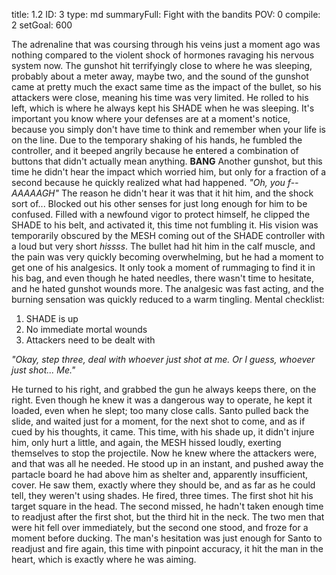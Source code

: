 title:          1.2
ID:             3
type:           md
summaryFull:    Fight with the bandits
POV:            0
compile:        2
setGoal:        600


The adrenaline that was coursing through his veins just a moment ago was nothing compared to the violent shock of hormones ravaging his nervous system now. The gunshot hit terrifyingly close to where he was sleeping, probably about a meter away, maybe two, and the sound of the gunshot came at pretty much the exact same time as the impact of the bullet, so his attackers were close, meaning his time was very limited. 
He rolled to his left, which is where he always kept his SHADE when he was sleeping. It's important you know where your defenses are at a moment's notice, because you simply don't have time to think and remember when your life is on the line.
Due to the temporary shaking of his hands, he fumbled the controller, and it beeped angrily because he entered a combination of buttons that didn't actually mean anything. 
**BANG** 
Another gunshot, but this time he didn't hear the impact which worried him, but only for a fraction of a second because he quickly realized what had happened.
_"Oh, you f-- AAAAAGH"_
The reason he didn't hear it was that it hit him, and the shock sort of... Blocked out his other senses for just long enough for him to be confused.
Filled with a newfound vigor to protect himself, he clipped the SHADE to his belt, and activated it, this time not fumbling it. His vision was temporarily obscured by the MESH coming out of the SHADE controller with a loud but very short _hissss_.
The bullet had hit him in the calf muscle, and the pain was very quickly becoming overwhelming, but he had a moment to get one of his analgesics. It only took a moment of rummaging to find it in his bag, and even though he hated needles, there wasn't time to hesitate, and he hated gunshot wounds more. The analgesic was fast acting, and the burning sensation was quickly reduced to a warm tingling. 
Mental checklist:
1. SHADE is up
2. No immediate mortal wounds
3. Attackers need to be dealt with

_"Okay, step three, deal with whoever just shot at me. Or I guess, whoever just shot... Me."_

He turned to his right, and grabbed the gun he always keeps there, on the right. Even though he knew it was a dangerous way to operate, he kept it loaded, even when he slept; too many close calls. Santo pulled back the slide, and waited just for a moment, for the next shot to come, and as if cued by his thoughts, it came. 
This time, with his shade up, it didn't injure him, only hurt a little, and again, the MESH hissed loudly, exerting themselves to stop the projectile. Now he knew where the attackers were, and that was all he needed. He stood up in an instant, and pushed away the partacle board he had above him as shelter and, apparently insufficient, cover. He saw them, exactly where they should be, and as far as he could tell, they weren't using shades. He fired, three times.
The first shot hit his target square in the head. The second missed, he hadn't taken enough time to readjust after the first shot, but the third hit in the neck. The two men that were hit fell over immediately, but the second one stood, and froze for a moment before ducking. 
The man's hesitation was just enough for Santo to readjust and fire again, this time with pinpoint accuracy, it hit the man in the heart, which is exactly where he was aiming.